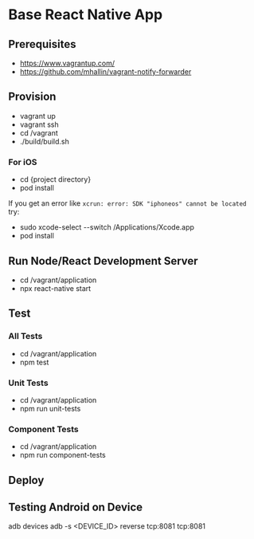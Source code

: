 # Base React Native App

## Prerequisites

* https://www.vagrantup.com/
* https://github.com/mhallin/vagrant-notify-forwarder

## Provision

* vagrant up
* vagrant ssh
* cd /vagrant
* ./build/build.sh

### For iOS

* cd {project directory}
* pod install

If you get an error like `xcrun: error: SDK "iphoneos" cannot be located` try:

* sudo xcode-select --switch /Applications/Xcode.app
* pod install

## Run Node/React Development Server

* cd /vagrant/application
* npx react-native start

## Test

### All Tests

* cd /vagrant/application
* npm test

### Unit Tests

* cd /vagrant/application
* npm run unit-tests

### Component Tests

* cd /vagrant/application
* npm run component-tests

## Deploy



## Testing Android on Device

adb devices
adb -s <DEVICE_ID> reverse tcp:8081 tcp:8081
